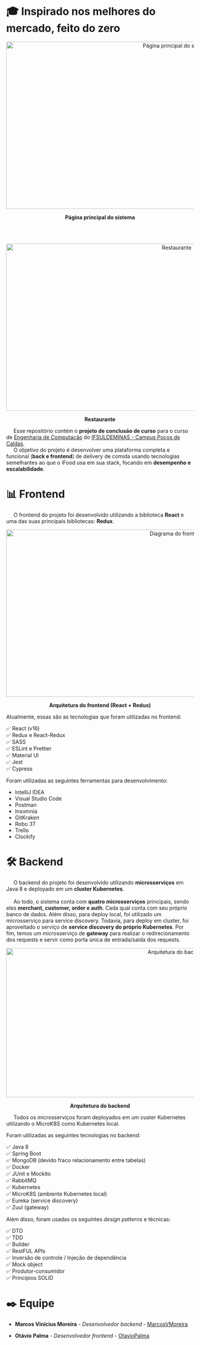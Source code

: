 # 🎓 Inspirado nos melhores do mercado, feito do zero

<p align = "center">
  <img src="https://raw.githubusercontent.com/MarcosVMoreira/iFood-Clone/master/Documentation/principal.png" alt="Página principal do sistema" width="900" height="448"/>  
  
  <p align = "center">
   <b>Página principal do sistema</b>
  </p>
</p>

<br><br>

<p align = "center">
  <img src="https://raw.githubusercontent.com/MarcosVMoreira/iFood-Clone/master/Documentation/restaurante.PNG" alt="Restaurante" width="900" height="448"/>  
  
  <p align = "center">
   <b>Restaurante</b>
  </p>
</p>

&nbsp;&nbsp;&nbsp;&nbsp;&nbsp;Esse repositório contém o **projeto de conclusão de curso** para o curso de [Engenharia de Computação](https://portal.pcs.ifsuldeminas.edu.br/cursos-superiores/bacharelado/engenharia-da-computacao) do [IFSULDEMINAS - Campus Poços de Caldas](https://pcs.ifsuldeminas.edu.br/).  
&nbsp;&nbsp;&nbsp;&nbsp;&nbsp;O objetivo do projeto é desenvolver uma plataforma completa e funcional (**back e frontend**) de delivery de comida usando tecnologias semelhantes ao que o iFood usa em sua stack, focando em **desempenho e escalabilidade**.

# 📊 Frontend

&nbsp;&nbsp;&nbsp;&nbsp;&nbsp;O frontend do projeto foi desenvolvido utilizando a biblioteca **React** e uma das suas principais bibliotecas: **Redux**.
<br>

<p align = "center">
  <img src="https://raw.githubusercontent.com/MarcosVMoreira/iFood-Clone/master/Documentation/diagrama-frontend.png" alt="Diagrama do frontend" width="900" height="448"/>  
  
  <p align = "center">
   <b>Arquitetura do frontend (React + Redux)</b>
  </p>
</p>

Atualmente, essas são as tecnologias que foram utilizadas no frontend:

✅ React (v16)  
✅ Redux e React-Redux  
✅ SASS  
✅ ESLint e Prettier  
✅ Material UI  
✅ Jest  
✅ Cypress

Foram utilizadas as seguintes ferramentas para desenvolvimento:

- IntelliJ IDEA
- Visual Studio Code
- Postman
- Insomnia
- GitKraken
- Robo 3T
- Trello
- Clockify

# 🛠️ Backend

&nbsp;&nbsp;&nbsp;&nbsp;&nbsp;O backend do projeto foi desenvolvido utilizando **microsserviços** em Java 8 e deployado em um **cluster Kubernetes**.  
<br>
&nbsp;&nbsp;&nbsp;&nbsp;&nbsp;Ao todo, o sistema conta com **quatro microsserviços** principais, sendo eles **merchant, customer, order e auth**. Cada qual conta com seu próprio banco de dados. Além disso, para deploy local, foi utilizado um microsserviço para service discovery. Todavia, para deploy em cluster, foi aproveitado o serviço de **service discovery do próprio Kubernetes**. Por fim, temos um microsserviço de **gateway** para realizar o redirecionamento dos requests e servir como porta única de entrada/saida dos requests.


<p align = "center">
  <img src="https://raw.githubusercontent.com/MarcosVMoreira/iFood-Clone/master/Documentation/Arquitetura.png" alt="Arquitetura do backend" width="900" height="400"/>  
  
  <p align = "center">
   <b>Arquitetura do backend</b>
  </p>
</p>

&nbsp;&nbsp;&nbsp;&nbsp;&nbsp;Todos os microsserviços foram deployados em um custer Kubernetes utilizando o MicroK8S como Kubernetes local.

Foram utilizadas as seguintes tecnologias no backend:

✅ Java 8  
✅ Spring Boot  
✅ MongoDB (devido fraco relacionamento entre tabelas)  
✅ Docker  
✅ JUnit e Mockito  
✅ RabbitMQ  
✅ Kubernetes   
✅ MicroK8S (ambiente Kubernetes local)   
✅ Eureka (service discovery)   
✅ Zuul (gateway)   

Além disso, foram usadas os seguintes _design patterns_ e técnicas:

✅ DTO  
✅ TDD  
✅ Builder  
✅ RestFUL APIs  
✅ Inversão de controle / Injeção de dependência  
✅ Mock object  
✅ Produtor-consumidor  
✅ Princípios SOLID

# ✒️ Equipe

- **Marcos Vinícius Moreira** - _Desenvolvedor backend_ - [MarcosVMoreira](https://github.com/MarcosVMoreira)

- **Otávio Palma** - _Desenvolvedor frontend_ - [OtavioPalma](https://github.com/OtavioPalma)
